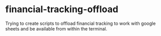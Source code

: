 # financial-tracking-offload
Trying to create scripts to offload financial tracking to work with google sheets and be available from within the terminal.
